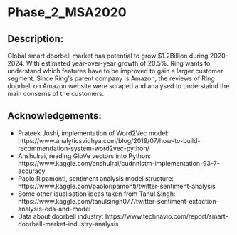 # Phase_2_MSA2020
## Description:
Global smart doorbell market has potential to grow $1.2Billion during 2020-2024. With estimated year-over-year growth of 20.5%. Ring wants to understand which features have to be improved to gain a larger customer segment. Since Ring's parent company is Amazon, the reviews of Ring doorbell on Amazon website were scraped and analysed to understaind the main conserns of the customers.

## Acknowledgements:
<ul>
<li> Prateek Joshi, implementation of Word2Vec model: https://www.analyticsvidhya.com/blog/2019/07/how-to-build-recommendation-system-word2vec-python/
<li> Anshulrai, reading GloVe vectors into Python: https://www.kaggle.com/anshulrai/cudnnlstm-implementation-93-7-accuracy 
<li> Paolo Ripamonti, sentiment analysis model structure: https://www.kaggle.com/paoloripamonti/twitter-sentiment-analysis 
<li> Some other isualisation ideas taken from Tanul Singh: https://www.kaggle.com/tanulsingh077/twitter-sentiment-extaction-analysis-eda-and-model 
<li> Data about doorbell industry: https://www.technavio.com/report/smart-doorbell-market-industry-analysis 
</ul>
